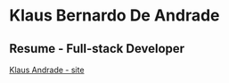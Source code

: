 # Klaus Bernardo De Andrade

## Resume - Full-stack Developer

[Klaus Andrade - site](https://klausandrade.github.io)

